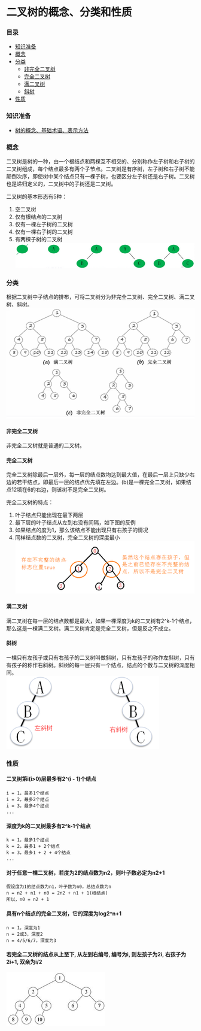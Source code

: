 # 二叉树的概念、分类和性质

### 目录
- [知识准备](#知识准备)
- [概念](#概念)
- [分类](#分类)
  - [非完全二叉树](#非完全二叉树)
  - [完全二叉树](#完全二叉树)
  - [满二叉树](#满二叉树)
  - [斜树](#斜树)
- [性质](#性质)

### 知识准备
- [树的概念、基础术语、表示方法](树的概念、基础术语、表示方法.md)

### 概念
二叉树是树的一种，由一个根结点和两棵互不相交的、分别称作左子树和右子树的二叉树组成，每个结点最多有两个子节点。二叉树是有序树，左子树和右子树不能颠倒次序，即使树中某个结点只有一棵子树，也要区分左子树还是右子树。二叉树也是递归定义的，二叉树中的子树还是二叉树。  

二叉树的基本形态有5种：  
1) 空二叉树
2) 仅有根结点的二叉树
3) 仅有一棵左子树的二叉树
4) 仅有一棵右子树的二叉树
5) 有两棵子树的二叉树  
![二叉树的基本形态](https://raw.githubusercontent.com/duiying/img/master/二叉树的基本形态.png)  

### 分类
根据二叉树中子结点的排布，可将二叉树分为非完全二叉树、完全二叉树、满二叉树、斜树。  
![二叉树分类](https://raw.githubusercontent.com/duiying/img/master/二叉树分类.png)  

#### 非完全二叉树
非完全二叉树就是普通的二叉树。

#### 完全二叉树
完全二叉树除最后一层外，每一层的结点数均达到最大值，在最后一层上只缺少右边的若干结点，即最后一层的结点优先填在左边。(b)是一棵完全二叉树，如果结点12填在6的右边，则该树不是完全二叉树。

完全二叉树的特点：  
1) 叶子结点只能出现在最下两层
2) 最下层的叶子结点从左到右没有间隔，如下图的反例
3) 如果结点的度为1，那么该结点不能出现只有右孩子的情况
4) 同样结点数的二叉树，完全二叉树的深度最小  
![非完全二叉树](https://raw.githubusercontent.com/duiying/img/master/非完全二叉树.png)  

#### 满二叉树
满二叉树在每一层的结点数都是最大，如果一棵深度为k的二叉树有2^k-1个结点，那么这是一棵满二叉树。满二叉树肯定是完全二叉树，但是反之不成立。

#### 斜树
一棵只有左孩子或只有右孩子的二叉树叫做斜树，只有左孩子的称作左斜树，只有有孩子的称作右斜树。斜树的每一层只有一个结点，结点的个数与二叉树的深度相同。  
![左右斜树](https://raw.githubusercontent.com/duiying/img/master/左右斜树.png)  

### 性质

#### 二叉树第i(i>0)层最多有2^(i - 1)个结点
```
i = 1，最多1个结点
i = 2，最多2个结点
i = 3，最多4个结点
...
```

#### 深度为k的二叉树最多有2^k-1个结点
```
k = 1，最多1个结点
k = 2，最多1 + 2个结点
k = 3，最多1 + 2 + 4个结点
...
```

#### 对于任意一棵二叉树，若度为2的结点数为n2，则叶子数必定为n2+1
```
假设度为1的结点数为n1，叶子数为n0，总结点数为n
n = n2 + n1 + n0 = 2n2 + n1 + 1(根结点)
所以，n0 = n2 + 1
```

#### 具有n个结点的完全二叉树，它的深度为log2^n+1
```
n = 1，深度为1
n = 2或3，深度2
n = 4/5/6/7，深度为3
```

#### 若完全二叉树的结点从上至下, 从左到右编号, 编号为i, 则左孩子为2i, 右孩子为2i+1, 双亲为i/2
![完全二叉树](https://raw.githubusercontent.com/duiying/img/master/完全二叉树.png)  

